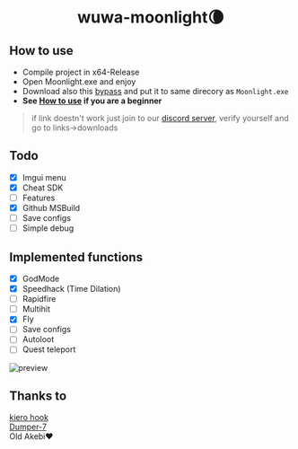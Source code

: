 ﻿<div align="center">
<h1>wuwa-moonlight🌘</h1>
</div>


## How to use
- Compile project in x64-Release
- Open Moonlight.exe and enjoy
- Download also this [bypass](https://cdn.discordapp.com/attachments/1250821466593689660/1250835850254614700/bypass.dll?ex=666c632a&is=666b11aa&hm=5bb4b9abbc2e2d5a80f73434b33eb730258ef7de6b1af02618f0a2ce5619f298& "this is pipsi's bypass") and put it to same direcory as `Moonlight.exe`
- **See [How to use](HowToUse.md) if you are a beginner**

> if link doestn't work just join to our [discord server](https://discord.gg/XyAeK3E9MW), verify yourself and go to links->downloads

## Todo
- [x] Imgui menu
- [x] Cheat SDK
- [ ] Features
- [x] Github MSBuild
- [ ] Save configs
- [ ] Simple debug

## Implemented functions
- [x] GodMode
- [x] Speedhack (Time Dilation)
- [ ] Rapidfire
- [ ] Multihit
- [x] Fly
- [ ] Save configs
- [ ] Autoloot
- [ ] Quest teleport

![preview](https://i.imgur.com/z2rZc3Y.png)

## Thanks to
[kiero hook](https://github.com/rdbo/ImGui-DirectX-11-Kiero-Hook)</br>
[Dumper-7](https://github.com/Encryqed/Dumper-7)</br>
Old Akebi❤️</br>